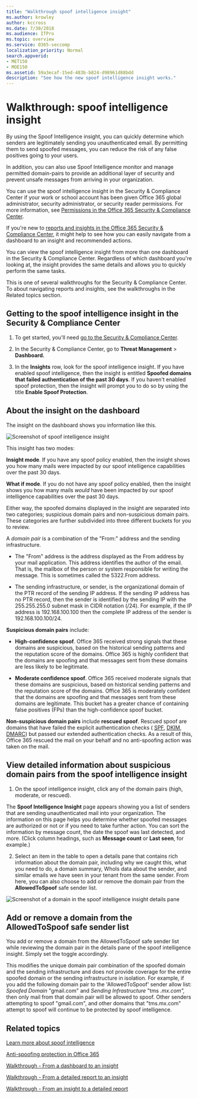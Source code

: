 ```yaml
---
title: "Walkthrough spoof intelligence insight"
ms.author: krowley
author: kccross
ms.date: 7/30/2018
ms.audience: ITPro
ms.topic: overview
ms.service: O365-seccomp
localization_priority: Normal
search.appverid:
- MET150
- MOE150
ms.assetid: 59a3ecaf-15ed-483b-b824-d98961d88bdd
description: "See how the new spoof intelligence insight works."
---
```


# Walkthrough: spoof intelligence insight

By using the Spoof Intelligence insight, you can quickly determine which senders are legitimately sending you unauthenticated email. By permitting them to send spoofed messages, you can reduce the risk of any false positives going to your users.
  
In addition, you can also use Spoof Intelligence monitor and manage permitted domain-pairs to provide an additional layer of security and prevent unsafe messages from arriving in your organization.
  
You can use the spoof intelligence insight in the Security &amp; Compliance Center if your work or school account has been given Office 365 global administrator, security administrator, or security reader permissions. For more information, see [Permissions in the Office 365 Security &amp; Compliance Center](permissions-in-the-security-and-compliance-center.md).
  
If you're new to [reports and insights in the Office 365 Security &amp; Compliance Center](reports-and-insights-in-security-and-compliance.md), it might help to see how you can easily navigate from a dashboard to an insight and recommended actions.
  
You can view the spoof intelligence insight from more than one dashboard in the Security &amp; Compliance Center. Regardless of which dashboard you're looking at, the insight provides the same details and allows you to quickly perform the same tasks.
  
This is one of several walkthroughs for the Security &amp; Compliance Center. To about navigating reports and insights, see the walkthroughs in the Related topics section.
  
## Getting to the spoof intelligence insight in the Security &amp; Compliance Center

1. To get started, you'll need [go to the Security &amp; Compliance Center](go-to-the-securitycompliance-center.md).
    
2. In the Security &amp; Compliance Center, go to **Threat Management** \> **Dashboard.**
    
3. In the **Insights** row, look for the spoof intelligence insight. If you have enabled spoof intelligence, then the insight is entitled **Spoofed domains that failed authentication of the past 30 days**. If you haven't enabled spoof protection, then the insight will prompt you to do so by using the title **Enable Spoof Protection**. 
    
## About the insight on the dashboard

The insight on the dashboard shows you information like this.
  
![Screenshot of spoof intelligence insight](media/28aeabac-c1a1-4d16-9fbe-14996f742a9a.png)
  
This insight has two modes:
  
 **Insight mode**. If you have any spoof policy enabled, then the insight shows you how many mails were impacted by our spoof intelligence capabilities over the past 30 days. 
  
 **What if mode**. If you do not have any spoof policy enabled, then the insight shows you how many mails  *would*  have been impacted by our spoof intelligence capabilities over the past 30 days. 
  
Either way, the spoofed domains displayed in the insight are separated into two categories; suspicious domain pairs and non-suspicious domain pairs. These categories are further subdivided into three different buckets for you to review. 
  
A  *domain pair*  is a combination of the "From:" address and the sending infrastructure. 
  
- The "From" address is the address displayed as the From address by your mail application. This address identifies the author of the email. That is, the mailbox of the person or system responsible for writing the message. This is sometimes called the 5322.From address.
    
- The sending infrastructure, or sender, is the organizational domain of the PTR record of the sending IP address. If the sending IP address has no PTR record, then the sender is identified by the sending IP with the 255.255.255.0 subnet mask in CIDR notation (/24). For example, if the IP address is 192.168.100.100 then the complete IP address of the sender is 192.168.100.100/24.
    
 **Suspicious domain pairs** include: 
  
- **High-confidence spoof**. Office 365 received strong signals that these domains are suspicious, based on the historical sending patterns and the reputation score of the domains. Office 365 is highly confident that the domains are spoofing and that messages sent from these domains are less likely to be legitimate. 
    
- **Moderate confidence spoof**. Office 365 received moderate signals that these domains are suspicious, based on historical sending patterns and the reputation score of the domains. Office 365 is moderately confident that the domains are spoofing and that messages sent from these domains are legitimate. This bucket has a greater chance of containing false positives (FPs) than the high-confidence spoof bucket. 
    
 **Non-suspicious domain pairs** include **rescued spoof**. Rescued spoof are domains that have failed the explicit authentication checks ( [SPF](https://docs.microsoft.com/office365/SecurityCompliance/how-office-365-uses-spf-to-prevent-spoofing), [DKIM](https://docs.microsoft.com/office365/SecurityCompliance/use-dkim-to-validate-outbound-email), [DMARC](https://docs.microsoft.com/office365/SecurityCompliance/use-dmarc-to-validate-email)) but passed our extended authentication checks. As a result of this, Office 365 rescued the mail on your behalf and no anti-spoofing action was taken on the mail. 
  
## View detailed information about suspicious domain pairs from the spoof intelligence insight

1. On the spoof intelligence insight, click any of the domain pairs (high, moderate, or rescued).
  
The **Spoof Intelligence Insight** page appears showing you a list of senders that are sending unauthenticated mail into your organization. The information on this page helps you determine whether spoofed messages are authorized or not or if you need to take further action. You can sort the information by message count, the date the spoof was last detected, and more. (Click column headings, such as **Message count** or **Last seen**, for example.) 
    
2. Select an item in the table to open a details pane that contains rich information about the domain pair, including why we caught this, what you need to do, a domain summary, WhoIs data about the sender, and similar emails we have seen in your tenant from the same sender. From here, you can also choose to add or remove the domain pair from the **AllowedToSpoof** safe sender list. 
  
![Screenshot of a domain in the spoof intelligence insight details pane](media/03ad3e6e-2010-4e8e-b92e-accc8bbebb79.png)
  
## Add or remove a domain from the AllowedToSpoof safe sender list

You add or remove a domain from the AllowedToSpoof safe sender list while reviewing the domain pair in the details pane of the spoof intelligence insight. Simply set the toggle accordingly.
  
This modifies the unique domain pair combination of the spoofed domain and the sending infrastructure and does not provide coverage for the entire spoofed domain or the sending infrastructure in isolation. For example, if you add the following domain pair to the 'AllowedToSpoof' sender allow list:  *Spoofed Domain*  "gmail.com" and  *Sending Infrastructure*  "tms  *.mx.com",*  then only mail from that domain pair will be allowed to spoof. Other senders attempting to spoof "gmail.com", and other domains that "tms.mx.com" attempt to spoof will continue to be protected by spoof intelligence. 
  
## Related topics

[Learn more about spoof intelligence](learn-about-spoof-intelligence.md)
  
[Anti-spoofing protection in Office 365](anti-spoofing-protection.md)
  
[Walkthrough - From a dashboard to an insight](from-a-dashboard-to-an-insight.md)
  
[Walkthrough - From a detailed report to an insight](from-a-detailed-report-to-an-insight.md)
  
[Walkthrough - From an insight to a detailed report](from-an-insight-to-a-detailed-report.md)
  

